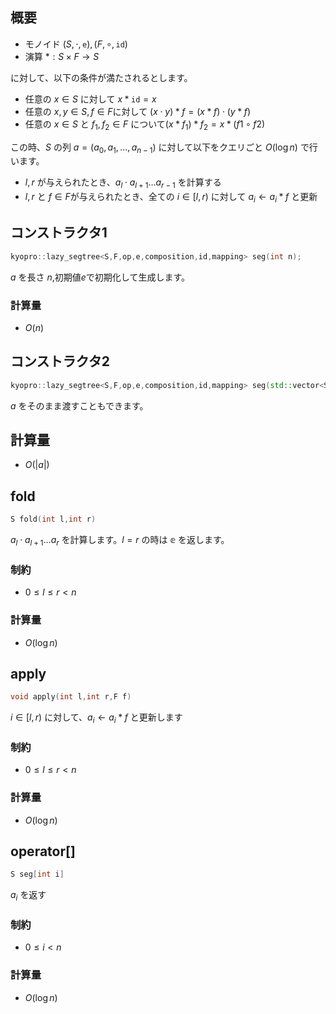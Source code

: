 ## 概要
- モノイド $(S,\cdot,\mathtt{e}),(F,\circ,\mathtt{id})$
- 演算 $*:S\times F\to S$ 
 
に対して、以下の条件が満たされるとします。

- 任意の $x\in S$ に対して $x * \mathtt{id}=x$
- 任意の $x,y\in S,f\in F$に対して $(x \cdot y)\ast f=(x\ast f)\cdot(y\ast f)$
- 任意の $x\in S$ と $f_1,f_2\in F$ について$(x\ast f_1)*f_2=x\ast (f1\circ f2)$
 
この時、$S$ の列 $a=(a_0,a_1,\dots,a_{n-1})$ に対して以下をクエリごと $O(\log n)$ で行います。
 
- $l,r$ が与えられたとき、$a_l\cdot a_{l+1}\dots a_{r-1}$ を計算する
- $l,r$ と $f\in F$が与えられたとき、全ての $i\in [l,r)$ に対して $a_i\leftarrow a_i*f$ と更新

## コンストラクタ1
```cpp
kyopro::lazy_segtree<S,F,op,e,composition,id,mapping> seg(int n);
```
$a$ を長さ $n$,初期値$e$で初期化して生成します。
### 計算量
- $O(n)$

## コンストラクタ2
```cpp
kyopro::lazy_segtree<S,F,op,e,composition,id,mapping> seg(std::vector<S> a);
```
$a$ をそのまま渡すこともできます。

## 計算量
- $O(\vert a\vert)$

## fold
```cpp
S fold(int l,int r)
```
$a_l\cdot a_{l+1}\dots a_r$ を計算します。$l=r$ の時は $\mathbb{e}$ を返します。

### 制約
- $0\leq l\leq r<n$

### 計算量
- $O(\log n)$

## apply
```cpp
void apply(int l,int r,F f)
```
$i\in[l,r)$ に対して、$a_i\leftarrow a_i*f$ と更新します

### 制約
- $0\leq l\leq r<n$

### 計算量
- $O(\log n)$

## operator[]
```cpp
S seg[int i]
```
$a_i$ を返す

### 制約
- $0\leq i<n$

### 計算量
- $O(\log n)$